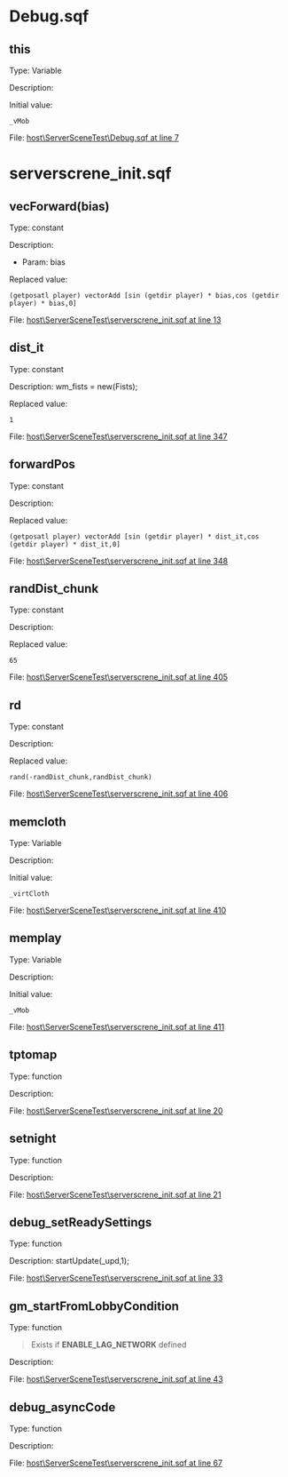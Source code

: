 # Debug.sqf

## this

Type: Variable

Description: 


Initial value:
```sqf
_vMob
```
File: [host\ServerSceneTest\Debug.sqf at line 7](../../../Src/host/ServerSceneTest/Debug.sqf#L7)
# serverscrene_init.sqf

## vecForward(bias)

Type: constant

Description: 
- Param: bias

Replaced value:
```sqf
(getposatl player) vectorAdd [sin (getdir player) * bias,cos (getdir player) * bias,0]
```
File: [host\ServerSceneTest\serverscrene_init.sqf at line 13](../../../Src/host/ServerSceneTest/serverscrene_init.sqf#L13)
## dist_it

Type: constant

Description: wm_fists = new(Fists);


Replaced value:
```sqf
1
```
File: [host\ServerSceneTest\serverscrene_init.sqf at line 347](../../../Src/host/ServerSceneTest/serverscrene_init.sqf#L347)
## forwardPos

Type: constant

Description: 


Replaced value:
```sqf
(getposatl player) vectorAdd [sin (getdir player) * dist_it,cos (getdir player) * dist_it,0]
```
File: [host\ServerSceneTest\serverscrene_init.sqf at line 348](../../../Src/host/ServerSceneTest/serverscrene_init.sqf#L348)
## randDist_chunk

Type: constant

Description: 


Replaced value:
```sqf
65
```
File: [host\ServerSceneTest\serverscrene_init.sqf at line 405](../../../Src/host/ServerSceneTest/serverscrene_init.sqf#L405)
## rd

Type: constant

Description: 


Replaced value:
```sqf
rand(-randDist_chunk,randDist_chunk)
```
File: [host\ServerSceneTest\serverscrene_init.sqf at line 406](../../../Src/host/ServerSceneTest/serverscrene_init.sqf#L406)
## memcloth

Type: Variable

Description: 


Initial value:
```sqf
_virtCloth
```
File: [host\ServerSceneTest\serverscrene_init.sqf at line 410](../../../Src/host/ServerSceneTest/serverscrene_init.sqf#L410)
## memplay

Type: Variable

Description: 


Initial value:
```sqf
_vMob
```
File: [host\ServerSceneTest\serverscrene_init.sqf at line 411](../../../Src/host/ServerSceneTest/serverscrene_init.sqf#L411)
## tptomap

Type: function

Description: 


File: [host\ServerSceneTest\serverscrene_init.sqf at line 20](../../../Src/host/ServerSceneTest/serverscrene_init.sqf#L20)
## setnight

Type: function

Description: 


File: [host\ServerSceneTest\serverscrene_init.sqf at line 21](../../../Src/host/ServerSceneTest/serverscrene_init.sqf#L21)
## debug_setReadySettings

Type: function

Description: startUpdate(_upd,1);


File: [host\ServerSceneTest\serverscrene_init.sqf at line 33](../../../Src/host/ServerSceneTest/serverscrene_init.sqf#L33)
## gm_startFromLobbyCondition

Type: function

> Exists if **ENABLE_LAG_NETWORK** defined

Description: 


File: [host\ServerSceneTest\serverscrene_init.sqf at line 43](../../../Src/host/ServerSceneTest/serverscrene_init.sqf#L43)
## debug_asyncCode

Type: function

Description: 


File: [host\ServerSceneTest\serverscrene_init.sqf at line 67](../../../Src/host/ServerSceneTest/serverscrene_init.sqf#L67)
